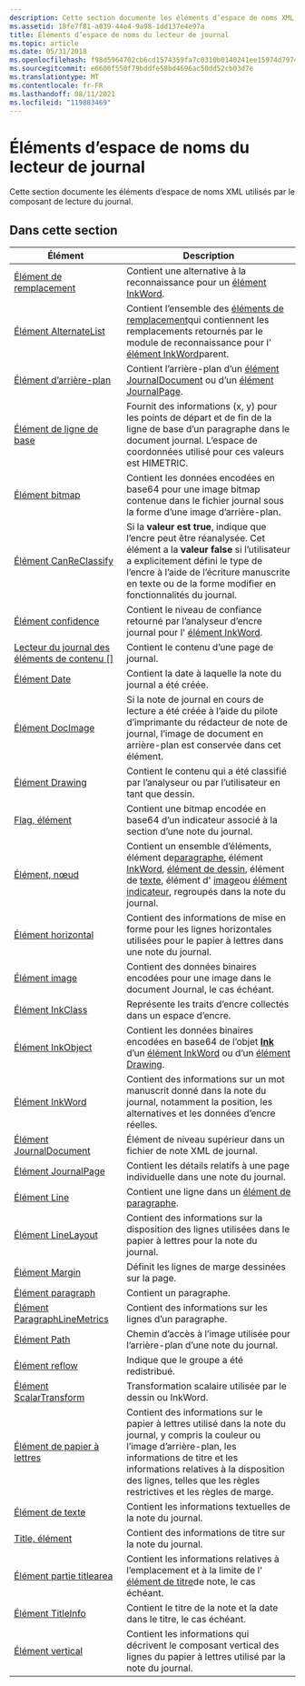 ```yaml
---
description: Cette section documente les éléments d’espace de noms XML utilisés par le composant de lecture du journal.
ms.assetid: 18fe7f81-a039-44e4-9a98-1dd137e4e97a
title: Éléments d’espace de noms du lecteur de journal
ms.topic: article
ms.date: 05/31/2018
ms.openlocfilehash: f98d5964702cb6cd1574359fa7c0310b0140241ee15974d797493a34fa3a4282
ms.sourcegitcommit: e6600f550f79bddfe58bd4696ac50dd52cb03d7e
ms.translationtype: MT
ms.contentlocale: fr-FR
ms.lasthandoff: 08/11/2021
ms.locfileid: "119883469"
---
```

# <a name="journal-reader-namespace-elements"></a>Éléments d’espace de noms du lecteur de journal

Cette section documente les éléments d’espace de noms XML utilisés par le composant de lecture du journal.

## <a name="in-this-section"></a>Dans cette section



| Élément                                                                   | Description                                                                                                                                                                                                                                                                                                                |
|---------------------------------------------------------------------------|----------------------------------------------------------------------------------------------------------------------------------------------------------------------------------------------------------------------------------------------------------------------------------------------------------------------------|
| [Élément de remplacement](alternate-element.md)                                | Contient une alternative à la reconnaissance pour un [élément InkWord](inkword-element.md).<br/>                                                                                                                                                                                                                                 |
| [Élément AlternateList](alternatelist-element.md)                        | Contient l’ensemble des [éléments de remplacement](alternate-element.md)qui contiennent les remplacements retournés par le module de reconnaissance pour l' [élément InkWord](inkword-element.md)parent.<br/>                                                                                                                                      |
| [Élément d’arrière-plan](background-element.md)                              | Contient l’arrière-plan d’un [élément JournalDocument](journaldocument-element.md) ou d’un [élément JournalPage](journalpage-element.md).<br/>                                                                                                                                                                         |
| [Élément de ligne de base](baseline-element.md)                                  | Fournit des informations (x, y) pour les points de départ et de fin de la ligne de base d’un paragraphe dans le document journal. L’espace de coordonnées utilisé pour ces valeurs est HIMETRIC.<br/>                                                                                                                                  |
| [Élément bitmap](bitmap-element.md)                                      | Contient les données encodées en base64 pour une image bitmap contenue dans le fichier journal sous la forme d’une image d’arrière-plan.<br/>                                                                                                                                                                                                              |
| [Élément CanReClassify](canreclassify-element.md)                        | Si la **valeur est true**, indique que l’encre peut être réanalysée. Cet élément a la **valeur false** si l’utilisateur a explicitement défini le type de l’encre à l’aide de l’écriture manuscrite en texte ou de la forme modifier en fonctionnalités du journal.<br/>                                                                                     |
| [Élément confidence](confidence-element.md)                              | Contient le niveau de confiance retourné par l’analyseur d’encre journal pour l' [élément InkWord](inkword-element.md).<br/>                                                                                                                                                                                             |
| [Lecteur du journal des éléments de contenu \[\]](content-element--journal-reader.md) | Contient le contenu d’une page de journal.<br/>                                                                                                                                                                                                                                                                        |
| [Élément Date](date-element.md)                                          | Contient la date à laquelle la note du journal a été créée.<br/>                                                                                                                                                                                                                                                                 |
| [Élément DocImage](docimage-element.md)                                  | Si la note de journal en cours de lecture a été créée à l’aide du pilote d’imprimante du rédacteur de note de journal, l’image de document en arrière-plan est conservée dans cet élément.<br/>                                                                                                                                                         |
| [Élément Drawing](drawing-element.md)                                    | Contient le contenu qui a été classifié par l’analyseur ou par l’utilisateur en tant que dessin.<br/>                                                                                                                                                                                                                             |
| [Flag, élément](flag-element.md)                                          | Contient une bitmap encodée en base64 d’un indicateur associé à la section d’une note du journal.<br/>                                                                                                                                                                                                                           |
| [Élément, nœud](groupnode-element.md)                                | Contient un ensemble d’éléments, élément de[paragraphe](paragraph-element.md), élément [InkWord](inkword-element.md), [élément de dessin](drawing-element.md), élément de [texte](text-element.md), élément d' [image](image-element.md)ou [élément indicateur](flag-element.md), regroupés dans la note du journal.<br/> |
| [Élément horizontal](horizontal-element.md)                              | Contient des informations de mise en forme pour les lignes horizontales utilisées pour le papier à lettres dans une note du journal.<br/>                                                                                                                                                                                                             |
| [Élément image](image-element.md)                                        | Contient des données binaires encodées pour une image dans le document Journal, le cas échéant.<br/>                                                                                                                                                                                                                                  |
| [Élément InkClass](inkclass-element.md)                                  | Représente les traits d’encre collectés dans un espace d’encre.<br/>                                                                                                                                                                                                                                                    |
| [Élément InkObject](inkobject-element.md)                                | Contient les données binaires encodées en base64 de l’objet [**Ink**](inkdisp-class.md) d’un [élément InkWord](inkword-element.md) ou d’un [élément Drawing](drawing-element.md).<br/>                                                                                                                                     |
| [Élément InkWord](inkword-element.md)                                    | Contient des informations sur un mot manuscrit donné dans la note du journal, notamment la position, les alternatives et les données d’encre réelles.<br/>                                                                                                                                                                                       |
| [Élément JournalDocument](journaldocument-element.md)                    | Élément de niveau supérieur dans un fichier de note XML de journal.<br/>                                                                                                                                                                                                                                                               |
| [Élément JournalPage](journalpage-element.md)                            | Contient les détails relatifs à une page individuelle dans une note du journal.<br/>                                                                                                                                                                                                                                                |
| [Élément Line](line-element.md)                                          | Contient une ligne dans un [élément de paragraphe](paragraph-element.md).<br/>                                                                                                                                                                                                                                            |
| [Élément LineLayout](linelayout-element.md)                              | Contient des informations sur la disposition des lignes utilisées dans le papier à lettres pour la note du journal.<br/>                                                                                                                                                                                                                     |
| [Élément Margin](margin-element.md)                                      | Définit les lignes de marge dessinées sur la page.<br/>                                                                                                                                                                                                                                                                     |
| [Élément paragraph](paragraph-element.md)                                | Contient un paragraphe.<br/>                                                                                                                                                                                                                                                                                           |
| [Élément ParagraphLineMetrics](paragraphlinemetrics-element.md)          | Contient des informations sur les lignes d’un paragraphe.<br/>                                                                                                                                                                                                                                                            |
| [Élément Path](path-element.md)                                          | Chemin d’accès à l’image utilisée pour l’arrière-plan d’une note du journal.<br/>                                                                                                                                                                                                                                                |
| [Élément reflow](reflow-element.md)                                      | Indique que le groupe a été redistribué.<br/>                                                                                                                                                                                                                                                                          |
| [Élément ScalarTransform](scalartransform-element.md)                    | Transformation scalaire utilisée par le dessin ou InkWord.<br/>                                                                                                                                                                                                                                                                |
| [Élément de papier à lettres](stationery-element.md)                              | Contient des informations sur le papier à lettres utilisé dans la note du journal, y compris la couleur ou l’image d’arrière-plan, les informations de titre et les informations relatives à la disposition des lignes, telles que les règles restrictives et les règles de marge.<br/>                                                                                                     |
| [Élément de texte](text-element.md)                                          | Contient les informations textuelles de la note du journal.<br/>                                                                                                                                                                                                                                                                |
| [Title, élément](title-element.md)                                        | Contient des informations de titre sur la note du journal.<br/>                                                                                                                                                                                                                                                              |
| [Élément partie titlearea](titlearea-element.md)                                | Contient les informations relatives à l’emplacement et à la limite de l' [élément de titre](title-element.md)de note, le cas échéant.<br/>                                                                                                                                                                                                         |
| [Élément TitleInfo](titleinfo-element.md)                                | Contient le titre de la note et la date dans le titre, le cas échéant.<br/>                                                                                                                                                                                                                                           |
| [Élément vertical](vertical-element.md)                                  | Contient les informations qui décrivent le composant vertical des lignes du papier à lettres utilisé par la note du journal.<br/>                                                                                                                                                                                         |



 

 

 




